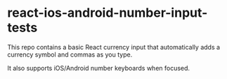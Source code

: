 # react-ios-android-number-input-tests

This repo contains a basic React currency input that automatically adds a currency symbol and commas as you type.

It also supports iOS/Android number keyboards when focused.

